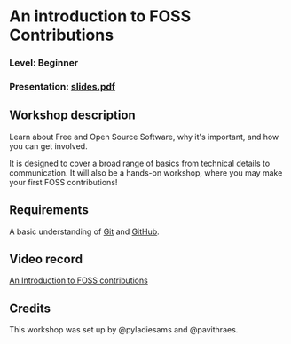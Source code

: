 
# An introduction to FOSS Contributions

### Level: Beginner

### Presentation: [slides.pdf](slides.pdf)

## Workshop description

Learn about Free and Open Source Software, why it's important, and how you can get involved.

It is designed to cover a broad range of basics from technical details to communication. It will also be a hands-on workshop, where you may make your first FOSS contributions!

## Requirements

A basic understanding of [Git](https://git-scm.com/) and [GitHub](https://github.com/home).

## Video record

[An Introduction to FOSS contributions](https://bit.ly/3awGVzY)

## Credits

This workshop was set up by @pyladiesams and @pavithraes.
